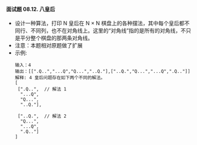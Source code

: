 #### 面试题 08.12. 八皇后
- 设计一种算法，打印 N 皇后在 N × N 棋盘上的各种摆法，其中每个皇后都不同行、不同列，也不在对角线上。这里的“对角线”指的是所有的对角线，不只是平分整个棋盘的那两条对角线。
- 注意：本题相对原题做了扩展
- 示例:
    ```
    输入：4
    输出：[[".Q..","...Q","Q...","..Q."],["..Q.","Q...","...Q",".Q.."]]
    解释: 4 皇后问题存在如下两个不同的解法。
    [
     [".Q..",  // 解法 1
      "...Q",
      "Q...",
      "..Q."],

     ["..Q.",  // 解法 2
      "Q...",
      "...Q",
      ".Q.."]
    ]
    ```